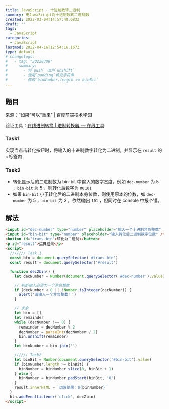 ```yaml
---
title: JavaScript · 十进制数转二进制
summary: 用JavaScript将十进制数转二进制数
created: 2022-03-04T14:57:48.683Z
draft: ''
tags:
  - JavaScript
categories:
  - JavaScript
lastmod: 2022-04-16T12:54:16.167Z
type: default
# changelogs:
#   - tag: "20220308"
#     summary:
#       - 将`push` 改为`unshift`
#       - 使用`padding`填充字符串
#       - 修改`binNumber.length >= binBit`
---
```


## 题目

来源：[“如果”可以“重来” | 百度前端技术学园](http://ife.baidu.com/javascript/if&while.html#:~:text=opens%20new%20window)

验证工具：[在线进制转换 | 进制转换器 — 在线工具](https://www.sojson.com/hexconvert.html)

### Task1

实现当点击转化按钮时，将输入的十进制数字转化为二进制，并显示在 `result` 的 `p` 标签内

### Task2

- 转化显示后的二进制数为 bin-bit 中输入的数字宽度，例如 `dec-number` 为 5 ，`bin-bit` 为 5 ，则转化后数字为 `00101`
- 如果 `bin-bit` 小于转化后的二进制本身位数，则使用原本的位数，如 `dec-number` 为 5 ，`bin-bit` 为 2 ，依然输出 `101` ，但同时在 console 中报个错。

## 解法

```html
<input id="dec-number" type="number" placeholder="输入一个十进制非负整数" />
<input id="bin-bit" type="number" placeholder="输入转化后二进制数字位数" />
<button id="trans-btn">转化为二进制</button>
<p id="result">运算结果</p>
<script>
  /////// Task 1
  const btn = document.querySelector('#trans-btn')
  const result = document.querySelector('#result')

  function dec2bin() {
    let decNumber = Number(document.querySelector('#dec-number').value)

    // 判断输入必须为一个非负整数
    if (decNumber < 0 || !Number.isInteger(decNumber)) {
      alert('请输入一个非负整数！')
    }

    // 求余
    let bin = []
    let remainder
    while (decNumber !== 0) {
      remainder = decNumber % 2
      decNumber = parseInt(decNumber / 2)
      bin.unshift(remainder)
    }
    let binNumber = bin.join('')

    ////// Task2
    let binBit = Number(document.querySelector('#bin-bit').value)
    if (binNumber.length >= binBit) {
      binNumber = binNumber.slice(0, binBit + 1)
    } else {
      binNumber = binNumber.padStart(binBit, '0')
    }
    result.innerHTML = `运算结果：${binNumber}`
  }
  btn.addEventListener('click', dec2bin)
</script>
```
